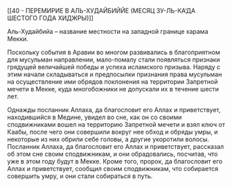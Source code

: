 [[40 - ПЕРЕМИРИЕ В АЛЬ-ХУДАЙБИЙЙЕ (МЕСЯЦ ЗУ-ЛЬ-КА‘ДА ШЕСТОГО ГОДА ХИДЖРЫ)]]

Аль-Худайбийа – название местности на западной границе харама Мекки.

Поскольку события в Аравии во многом развивались в благоприятном для мусульман направлении, мало-помалу стали появляться признаки грядущей величайшей победы и успеха исламского призыва. Наряду с этим начали складываться и предпосылки признания права мусульман на осуществление ими обрядов поклонения на территории Запретной мечети в Мекке, куда многобожники не допускали их в течение шести лет.

Однажды посланник Аллаха, да благословит его Аллах и приветствует, находившийся в Медине, увидел во сне, как он со своими сподвижниками вошел на территорию Запретной мечети и взял ключ от Каабы, после чего они совершили вокруг нее обход и обряды умры, и некоторые из них обрили себе головы, а другие укоротили волосы. Посланник Аллаха, да благословит его Аллах и приветствует, рассказал об этом сне своим сподвижникам, и они обрадовались, посчитав, что уже в этом году будут в Мекке. Кроме того, пророк, да благословит его Аллах и приветствует, сообщил своим сподвижникам, что собирается совершить умру, и они стали собираться в путь.

